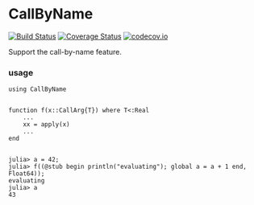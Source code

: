 # CallByName

[![Build Status](https://travis-ci.org/KlausC/CallByName.jl.svg?branch=master)](https://travis-ci.org/KlausC/CallByName.jl)
[![Coverage Status](https://coveralls.io/repos/KlausC/CallByName.jl/badge.svg?branch=master&service=github)](https://coveralls.io/github/KlausC/CallByName.jl?branch=master)
[![codecov.io](http://codecov.io/github/KlausC/CallByName.jl/coverage.svg?branch=master)](http://codecov.io/github/KlausC/CallByName.jl?branch=master)

Support the call-by-name feature.

### usage

```
using CallByName


function f(x::CallArg{T}) where T<:Real
    ...
    xx = apply(x)
    ...
end


julia> a = 42;
julia> f((@stub begin println("evaluating"); global a = a + 1 end, Float64));
evaluating
julia> a
43
```

